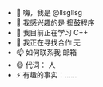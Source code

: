 
- 👋 嗨，我是 @llsgllsg
- 👀 我感兴趣的是 捣鼓程序
- 🌱 我目前正在学习 C++
- 💞️ 我正在寻找合作 无
- 📫 如何联系我 邮箱
- 😄 代词： 人
- ⚡ 有趣的事实：......
